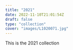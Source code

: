 ```yaml
---
title: "2021"
date: 2022-11-10T21:01:54Z
draft: false
type: "collection"
cover: "images/L1020071.jpg"
---
```


This is the 2021 collection